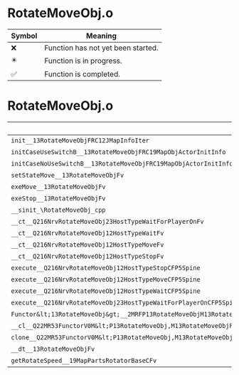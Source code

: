 # RotateMoveObj.o
| Symbol | Meaning 
| ------------- | ------------- 
| :x: | Function has not yet been started. 
| :eight_pointed_black_star: | Function is in progress. 
| :white_check_mark: | Function is completed. 


# RotateMoveObj.o
| Symbol | Decompiled? |
| ------------- | ------------- |
| `init__13RotateMoveObjFRC12JMapInfoIter` | :white_check_mark: |
| `initCaseUseSwitchB__13RotateMoveObjFRC19MapObjActorInitInfo` | :x: |
| `initCaseNoUseSwitchB__13RotateMoveObjFRC19MapObjActorInitInfo` | :x: |
| `setStateMove__13RotateMoveObjFv` | :white_check_mark: |
| `exeMove__13RotateMoveObjFv` | :white_check_mark: |
| `exeStop__13RotateMoveObjFv` | :white_check_mark: |
| `__sinit_\RotateMoveObj_cpp` | :white_check_mark: |
| `__ct__Q216NrvRotateMoveObj23HostTypeWaitForPlayerOnFv` | :white_check_mark: |
| `__ct__Q216NrvRotateMoveObj12HostTypeWaitFv` | :white_check_mark: |
| `__ct__Q216NrvRotateMoveObj12HostTypeMoveFv` | :white_check_mark: |
| `__ct__Q216NrvRotateMoveObj12HostTypeStopFv` | :white_check_mark: |
| `execute__Q216NrvRotateMoveObj12HostTypeStopCFP5Spine` | :white_check_mark: |
| `execute__Q216NrvRotateMoveObj12HostTypeMoveCFP5Spine` | :white_check_mark: |
| `execute__Q216NrvRotateMoveObj12HostTypeWaitCFP5Spine` | :white_check_mark: |
| `execute__Q216NrvRotateMoveObj23HostTypeWaitForPlayerOnCFP5Spine` | :white_check_mark: |
| `Functor&lt;13RotateMoveObj&gt;__2MRFP13RotateMoveObjM13RotateMoveObjFPCvPv_v_Q22MR53FunctorV0M&lt;P13RotateMoveObj,M13RotateMoveObjFPCvPv_v&gt;` | :white_check_mark: |
| `__cl__Q22MR53FunctorV0M&lt;P13RotateMoveObj,M13RotateMoveObjFPCvPv_v&gt;CFv` | :white_check_mark: |
| `clone__Q22MR53FunctorV0M&lt;P13RotateMoveObj,M13RotateMoveObjFPCvPv_v&gt;CFP7JKRHeap` | :white_check_mark: |
| `__dt__13RotateMoveObjFv` | :white_check_mark: |
| `getRotateSpeed__19MapPartsRotatorBaseCFv` | :x: |
